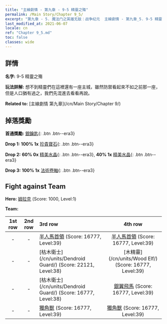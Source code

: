 ```yaml
---
title: "主線劇情 - 第九章 - 9-5 精靈之殤"
permalink: /Main Story/Chapter 9_5/
excerpt: "第九章 - 5. 魔法门之英雄无敌：战争纪元  主線劇情 - 第九章_5. 9-5 精靈之殤"
last_modified_at: 2021-06-07
locale: cn
ref: "Chapter 9_5.md"
toc: false
classes: wide
---
```


## 詳情

 **名字:** 9-5 精靈之殤

 **玩法詳解:** 想不到精靈們在這裡還有一座主城，雖然防禦看起來不如之前那一座，但是人口猶有過之，我們先混進去看看再說。

 **Related to:** [主線劇情 第九章](/cn/Main Story/Chapter 9/)

## 掉落獎勵

 **首通獎勵:** [銀鑰匙](/cn/Items/con_693/){: .btn .btn--era3}

 **Drop 1:** **100% 1x** [珍貴寶石](/cn/Items/mat_30/){: .btn .btn--era3}

 **Drop 2:** **60% 0x** [精美水晶](/cn/Items/mat_24/){: .btn .btn--era3}, **40% 1x** [精美水晶](/cn/Items/mat_24/){: .btn .btn--era3}

 **Drop 3:** **100% 1x** [法術卷軸](/cn/Items/con_694/){: .btn .btn--era3}


## Fight against Team
 **Hero:** [姆拉克](/cn/heroes/Mullich/) (Score: 1000, Level:1)

 **Team:**


  | 1st row | 2nd row | 3rd row | 4th row |
  |:----:|:----:|:----|:----:|
  | - | - | [半人馬首領](/cn/units/Centaur/) (Score: 16777, Level:39)  | [半人馬首領](/cn/units/Centaur/) (Score: 16777, Level:39)  |
  | - | - | [枯木衛士](/cn/units/Dendroid Guard/) (Score: 22121, Level:38)  | [木精靈](/cn/units/Wood Elf/) (Score: 16777, Level:39)  |
  | - | - | [枯木衛士](/cn/units/Dendroid Guard/) (Score: 16777, Level:38)  | [銀翼飛馬](/cn/units/Pegasus/) (Score: 16777, Level:39)  |
  | - | - | [獨角獸](/cn/units/Unicorn/) (Score: 16777, Level:39)  | [獨角獸](/cn/units/Unicorn/) (Score: 16777, Level:39)  |


